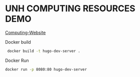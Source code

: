 # UNH COMPUTING RESOURCES DEMO

[Computing-Website](https://unh-comp-resources.github.io/unh-comp-resources/)

Docker build
```sh
 docker build -t hugo-dev-server .
 ```
Docker Run
 ```sh
 docker run -p 8080:80 hugo-dev-server
 ```